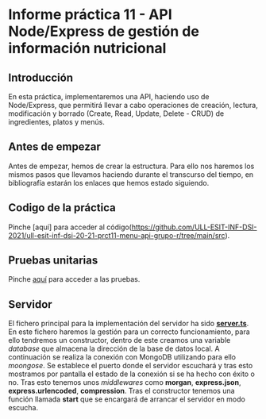 # Informe práctica 11 - API Node/Express de gestión de información nutricional


## Introducción
En esta práctica, implementaremos una API, haciendo uso de Node/Express, que permitirá llevar a cabo operaciones de creación, lectura, modificación y borrado (Create, Read, Update, Delete - CRUD) de ingredientes, platos y menús.

## Antes de empezar
Antes de empezar, hemos de crear la estructura. Para ello nos haremos los mismos pasos que llevamos haciendo durante el transcurso del tiempo, en bibliografía estarán los enlaces que hemos estado siguiendo.

## Codigo de la práctica
Pinche [aquí] para acceder al código(https://github.com/ULL-ESIT-INF-DSI-2021/ull-esit-inf-dsi-20-21-prct11-menu-api-grupo-r/tree/main/src).

## Pruebas unitarias
Pinche [aquí]() para acceder a las pruebas.

## Servidor
El fichero principal para la implementación del servidor ha sido [**server.ts**](https://github.com/ULL-ESIT-INF-DSI-2021/ull-esit-inf-dsi-20-21-prct11-menu-api-grupo-r/blob/main/src/Server.ts). En este fichero haremos la gestión para un correcto funcionamiento, para ello tendremos un constructor, dentro de este creamos una variable *database* que almacena la dirección de la base de datos local. A continuación se realiza la conexión con MongoDB utilizando para ello *moongose*. Se establece el puerto donde el servidor escuchará y tras esto mostramos por pantalla el estado de la conexión si se ha hecho con éxito o no. Tras esto tenemos unos *middlewares* como **morgan**, **express.json**, **express.urlencoded**, **compression**. Tras el constructor tenemos una función llamada **start** que se encargará de arrancar el servidor en modo escucha.

